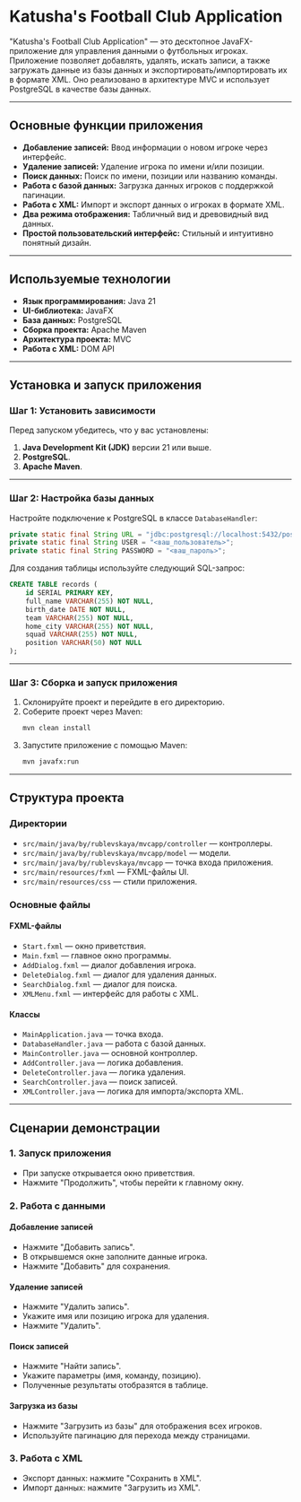# Katusha's Football Club Application

"Katusha's Football Club Application" — это десктопное JavaFX-приложение для управления данными о футбольных игроках. Приложение позволяет добавлять, удалять, искать записи, а также загружать данные из базы данных и экспортировать/импортировать их в формате XML. Оно реализовано в архитектуре MVC и использует PostgreSQL в качестве базы данных.

---

## Основные функции приложения

- **Добавление записей:** Ввод информации о новом игроке через интерфейс.
- **Удаление записей:** Удаление игрока по имени и/или позиции.
- **Поиск данных:** Поиск по имени, позиции или названию команды.
- **Работа с базой данных:** Загрузка данных игроков с поддержкой пагинации.
- **Работа с XML:** Импорт и экспорт данных о игроках в формате XML.
- **Два режима отображения:** Табличный вид и древовидный вид данных.
- **Простой пользовательский интерфейс:** Стильный и интуитивно понятный дизайн.

---

## Используемые технологии

- **Язык программирования:** Java 21
- **UI-библиотека:** JavaFX
- **База данных:** PostgreSQL
- **Сборка проекта:** Apache Maven
- **Архитектура проекта:** MVC
- **Работа с XML:** DOM API

---

## Установка и запуск приложения

### Шаг 1: Установить зависимости

Перед запуском убедитесь, что у вас установлены:
1. **Java Development Kit (JDK)** версии 21 или выше.
2. **PostgreSQL**.
3. **Apache Maven**.

---

### Шаг 2: Настройка базы данных

Настройте подключение к PostgreSQL в классе `DatabaseHandler`:

```java
private static final String URL = "jdbc:postgresql://localhost:5432/postgres";
private static final String USER = "<ваш_пользователь>";
private static final String PASSWORD = "<ваш_пароль>";
```

Для создания таблицы используйте следующий SQL-запрос:

```sql
CREATE TABLE records (
    id SERIAL PRIMARY KEY,
    full_name VARCHAR(255) NOT NULL,
    birth_date DATE NOT NULL,
    team VARCHAR(255) NOT NULL,
    home_city VARCHAR(255) NOT NULL,
    squad VARCHAR(255) NOT NULL,
    position VARCHAR(50) NOT NULL
);
```

---

### Шаг 3: Сборка и запуск приложения

1. Склонируйте проект и перейдите в его директорию.
2. Соберите проект через Maven:
   ```bash
   mvn clean install
   ```
3. Запустите приложение с помощью Maven:
   ```bash
   mvn javafx:run
   ```

---

## Структура проекта

### Директории

- `src/main/java/by/rublevskaya/mvcapp/controller` — контроллеры.
- `src/main/java/by/rublevskaya/mvcapp/model` — модели.
- `src/main/java/by/rublevskaya/mvcapp` — точка входа приложения.
- `src/main/resources/fxml` — FXML-файлы UI.
- `src/main/resources/css` — стили приложения.

### Основные файлы

#### FXML-файлы
- `Start.fxml` — окно приветствия.
- `Main.fxml` — главное окно программы.
- `AddDialog.fxml` — диалог добавления игрока.
- `DeleteDialog.fxml` — диалог для удаления данных.
- `SearchDialog.fxml` — диалог для поиска.
- `XMLMenu.fxml` — интерфейс для работы с XML.

#### Классы
- `MainApplication.java` — точка входа.
- `DatabaseHandler.java` — работа с базой данных.
- `MainController.java` — основной контроллер.
- `AddController.java` — логика добавления.
- `DeleteController.java` — логика удаления.
- `SearchController.java` — поиск записей.
- `XMLController.java` — логика для импорта/экспорта XML.

---

## Сценарии демонстрации

### 1. Запуск приложения
- При запуске открывается окно приветствия.
- Нажмите "Продолжить", чтобы перейти к главному окну.

### 2. Работа с данными

#### Добавление записей
- Нажмите "Добавить запись".
- В открывшемся окне заполните данные игрока.
- Нажмите "Добавить" для сохранения.

#### Удаление записей
- Нажмите "Удалить запись".
- Укажите имя или позицию игрока для удаления.
- Нажмите "Удалить".

#### Поиск записей
- Нажмите "Найти запись".
- Укажите параметры (имя, команду, позицию).
- Полученные результаты отобразятся в таблице.

#### Загрузка из базы
- Нажмите "Загрузить из базы" для отображения всех игроков.
- Используйте пагинацию для перехода между страницами.

### 3. Работа с XML
- Экспорт данных: нажмите "Сохранить в XML".
- Импорт данных: нажмите "Загрузить из XML".

